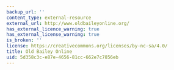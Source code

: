 ```yaml
---
backup_url: ''
content_type: external-resource
external_url: http://www.oldbaileyonline.org/
has_external_licence_warning: true
has_external_license_warning: true
is_broken: ''
license: https://creativecommons.org/licenses/by-nc-sa/4.0/
title: Old Bailey Online
uid: 5d358c3c-e87e-4656-81cc-662e7c7856eb
---
```

